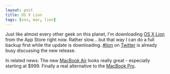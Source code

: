 ```yaml
---
layout: post
title: OS X Lion
tags: [osx, mac, lion]
---
```


Just like almost every other geek on this planet, I'm downloading
[OS X Lion](http://www.apple.com/macosx/) from the App Store right
now. Rather slow... but that way I can do a full backup first while
the update is downloading. [#lion](https://twitter.com/search/%23lion)
on [Twitter](http://twitter.com) is already busy discussing the new
release.

In related news: The new [MacBook Air](http://www.apple.com/macbookair/)
looks really great - especially starting at $999. Finally a real alternative
to the [MacBook Pro](http://www.apple.com/macbookpro/).

